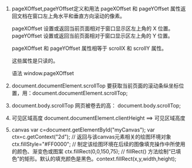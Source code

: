 1. pageXOffset,pageYOffset定义和用法
    pageXOffset 和 pageYOffset 属性返回文档在窗口左上角水平和垂直方向滚动的像素。

    pageXOffset 设置或返回当前页面相对于窗口显示区左上角的 X 位置。pageYOffset 设置或返回当前页面相对于窗口显示区左上角的 Y 位置。

    pageXOffset 和 pageYOffset 属性相等于 scrollX 和 scrollY 属性。

    这些属性是只读的。

    语法
    window.pageXOffset

2. document.documentElement.scrollTop 
   要获取当前页面的滚动条纵坐标位置，用：document.documentElement.scrollTop;

3. document.body.scrollTop 
   网页被卷去的高： document.body.scrollTop;

4. 可见区域高度
   document.documentElement.clientHeight ==> 可见区域高度

5. canvas
    var c=document.getElementById("myCanvas");
    var ctx=c.getContext("2d");   // 返回与该canvas元素相关的绘图环境对象
    ctx.fillStyle="#FF0000";    // 	制定该绘图环境在后续的图像填充操作中所使用的颜色、渐变色或图案
    ctx.fillRect(0,0,150,75);   // fillRect() 方法绘制“已填色”的矩形。默认的填充颜色是黑色。context.fillRect(x,y,width,height);